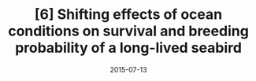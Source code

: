 ---
title: "[6] Shifting effects of ocean conditions on survival and breeding probability of a long-lived seabird"
collection: publications
date: 2015-07-13
venue: 'PLOS One'
link: 'https://doi.org/10.1371/journal.pone.0132372'
paperurl: '/files/Schmidt et al. 2015 - Shifting Effects of Ocean Conditions.pdf'
openaccess: true
citation: "Schmidt AE, Dybala KE, Botsford LW, Eadie JM, Bradley RW, Jahncke J (2015) Shifting effects of ocean conditions on survival and breeding probability of a long-lived seabird. PLOS One 10:e0132372. DOI: 10.1371/journal.pone.0132372"
---